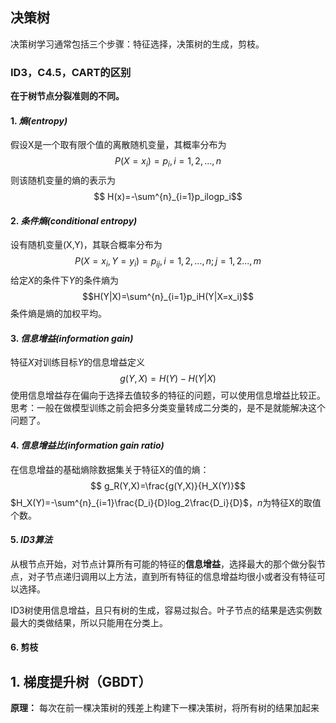 <script type="text/javascript" src="http://cdn.mathjax.org/mathjax/latest/MathJax.js?config=TeX-AMS-MML_HTMLorMML"></script>
<script type="text/x-mathjax-config">
    MathJax.Hub.Config({ tex2jax: {inlineMath: [['$', '$']]}, messageStyle: "none" });
</script>

## 决策树
决策树学习通常包括三个步骤：特征选择，决策树的生成，剪枝。
### ID3，C4.5，CART的区别
**在于树节点分裂准则的不同。**  
#### 1. *熵(entropy)*
假设X是一个取有限个值的离散随机变量，其概率分布为
$$ P(X=x_i)=p_i, i=1,2,...,n$$
则该随机变量的熵的表示为
$$ H(x)=-\sum^{n}_{i=1}p_ilogp_i$$
#### 2. *条件熵(conditional entropy)*
设有随机变量(X,Y)，其联合概率分布为
$$P(X=x_i,Y=y_i)=p_{ij}, i=1,2,...,n;j=1,2...,m$$
给定$X$的条件下$Y$的条件熵为
$$H(Y|X)=\sum^{n}_{i=1}p_iH(Y|X=x_i)$$
条件熵是熵的加权平均。
#### 3. *信息增益(information gain)*
特征$X$对训练目标$Y$的信息增益定义
$$g(Y,X)=H(Y)-H(Y|X) $$
使用信息增益存在偏向于选择去值较多的特征的问题，可以使用信息增益比较正。  
思考：一般在做模型训练之前会把多分类变量转成二分类的，是不是就能解决这个问题了。
#### 4. *信息增益比(information gain ratio)*
在信息增益的基础熵除数据集关于特征X的值的熵：
$$ g_R(Y,X)=\frac{g(Y,X)}{H_X(Y)}$$
$H_X(Y)=-\sum^{n}_{i=1}\frac{D_i}{D}log_2\frac{D_i}{D}$，$n$为特征X的取值个数。
#### 5. *ID3算法*
从根节点开始，对节点计算所有可能的特征的**信息增益**，选择最大的那个做分裂节点，对子节点递归调用以上方法，直到所有特征的信息增益均很小或者没有特征可以选择。

ID3树使用信息增益，且只有树的生成，容易过拟合。叶子节点的结果是选实例数最大的类做结果，所以只能用在分类上。
#### 6. 剪枝


## 1. 梯度提升树（GBDT）
**原理：** 每次在前一棵决策树的残差上构建下一棵决策树，将所有树的结果加起来

